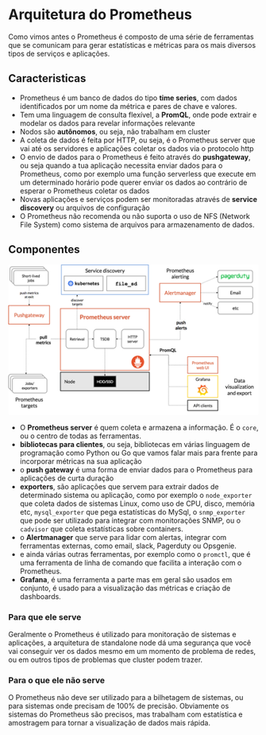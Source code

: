 # Arquitetura do Prometheus

Como vimos antes o Prometheus é composto de uma série de ferramentas que se comunicam para gerar estatísticas e métricas para os mais diversos tipos de serviços e aplicações.

## Caracteristicas

- Prometheus é um banco de dados do tipo **time series**, com dados identificados por um nome da métrica e pares de chave e valores.
- Tem uma linguagem de consulta flexível, a **PromQL**, onde pode extrair e modelar os dados para revelar informações relevante
- Nodos são **autônomos**, ou seja, não trabalham em cluster
- A coleta de dados é feita por HTTP, ou seja, é o Prometheus server que vai até os servidores e aplicações coletar os dados via o protocolo http
- O envio de dados para o Prometheus é feito através do **pushgateway**, ou seja quando a tua aplicação necessita enviar dados para o Prometheus, como por exemplo uma função serverless que execute em um determinado horário pode querer enviar os dados ao contrário de esperar o Prometheus coletar os dados
- Novas aplicações e serviços podem ser monitoradas através de **service discovery** ou arquivos de configuração
- O Prometheus não recomenda ou não suporta o uso de NFS (Network File System) como sistema de arquivos para armazenamento de dados.

## Componentes

![prom_architecture](images/architecture.png "Prometheus Architecture")

- O **Prometheus server** é quem coleta e armazena a informação. É o `core`, ou o centro de todas as ferramentas.
- **bibliotecas para clientes**, ou seja, bibliotecas em várias linguagem de programação como Python ou Go que vamos falar mais para frente para incorporar métricas na sua aplicação
- o **push gateway** é uma forma de enviar dados para o Prometheus para aplicações de curta duração
- **exporters**, são aplicações que servem para extrair dados de determinado sistema ou aplicação, como por exemplo o `node_exporter` que coleta dados de sistemas Linux, como uso de CPU, disco, memória etc, `mysql_exporter` que pega estatísticas do MySql, o `snmp_exporter` que pode ser utilizado para integrar com monitorações SNMP, ou o `cadvisor` que coleta estatísticas sobre containers.
- o **Alertmanager** que serve para lidar com alertas, integrar com ferramentas externas, como email, slack, Pagerduty ou Opsgenie.
- e ainda várias outras ferramentas, por exemplo como o `promctl`, que é uma ferramenta de linha de comando que facilita a interação com o Prometheus.
- **Grafana**, é uma ferramenta a parte mas em geral são usados em conjunto, é usado para a visualização das métricas e criação de dashboards.

### Para que ele serve

Geralmente o Prometheus é utilizado para monitoração de sistemas e aplicações, a arquitetura de standalone node dá uma segurança que você vai conseguir ver os dados mesmo em um momento de problema de redes, ou em outros tipos de problemas que cluster podem trazer.

### Para o que ele não serve

O Prometheus não deve ser utilizado para a bilhetagem de sistemas, ou para sistemas onde precisam de 100% de precisão. Obviamente os sistemas do Prometheus são precisos, mas trabalham com estatística e amostragem para tornar a visualização de dados mais rápida.

